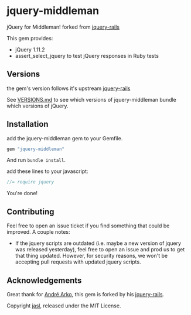 # jquery-middleman

jQuery for Middleman! forked from [jquery-rails](https://github.com/rails/jquery-rails)

This gem provides:

  * jQuery 1.11.2
  * assert_select_jquery to test jQuery responses in Ruby tests

## Versions

the gem's version follows it's upstream [jquery-rails](https://github.com/rails/jquery-rails)

See [VERSIONS.md](VERSIONS.md) to see which versions of jquery-middleman bundle which
versions of jQuery.

## Installation

add the jquery-middleman gem to your Gemfile.

```ruby
gem "jquery-middleman"
```

And run `bundle install`.

add these lines to your javascript:

```js
//= require jquery
```

You're done!

## Contributing

Feel free to open an issue ticket if you find something that could be improved. A couple notes:

* If the jquery scripts are outdated (i.e. maybe a new version of jquery was released yesterday), feel free to open an issue and prod us to get that thing updated. However, for security reasons, we won't be accepting pull requests with updated jquery scripts.

## Acknowledgements

Great thank for [André Arko](http://arko.net), this gem is forked by his [jquery-rails](https://github.com/rails/jquery-rails).

Copyright [jasl](https://github.com/jasl), released under the MIT License.
